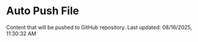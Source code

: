 # Auto Push File

Content that will be pushed to GitHub repository.
Last updated: 08/16/2025, 11:30:32 AM